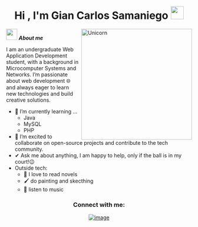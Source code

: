 <h1 align="center"><b>Hi , I'm Gian Carlos Samaniego </b><img src="https://media.giphy.com/media/hvRJCLFzcasrR4ia7z/giphy.gif" width="35"></h1>

<img align="right" width=300px alt="Unicorn" src="https://c.tenor.com/GN73MKBawZYAAAAi/busy-cute.gif" />

<img src="https://media.giphy.com/media/ObNTw8Uzwy6KQ/giphy.gif" width="30px">&nbsp;***About me***

I am an undergraduate Web Application Development student, with a background in Microcomputer Systems and Networks. I’m passionate about web development 🌐 and always eager to learn new technologies and build creative solutions.
- 🌱 I’m currently learning ...
  - Java
  - MySQL
  - PHP
- 👯 I’m excited to collaborate on open-source projects and contribute to the tech community.
- ✔ Ask me about anything, I am happy to help, only if the ball is in my court!😉<br>
- Outside tech:
    - 📖 I love to read novels
    - 🖌️ do painting and skecthing
    - 🎵 listen to music




<h3 align="center">Connect with me:</h3>
<div align="center">

[![image](https://img.shields.io/badge/LinkedIn-0077B5?style=for-the-badge&logo=linkedin&logoColor=white)]([https://www.linkedin.com/in/gian-carlos-samaniego-herrera-816123241/])
